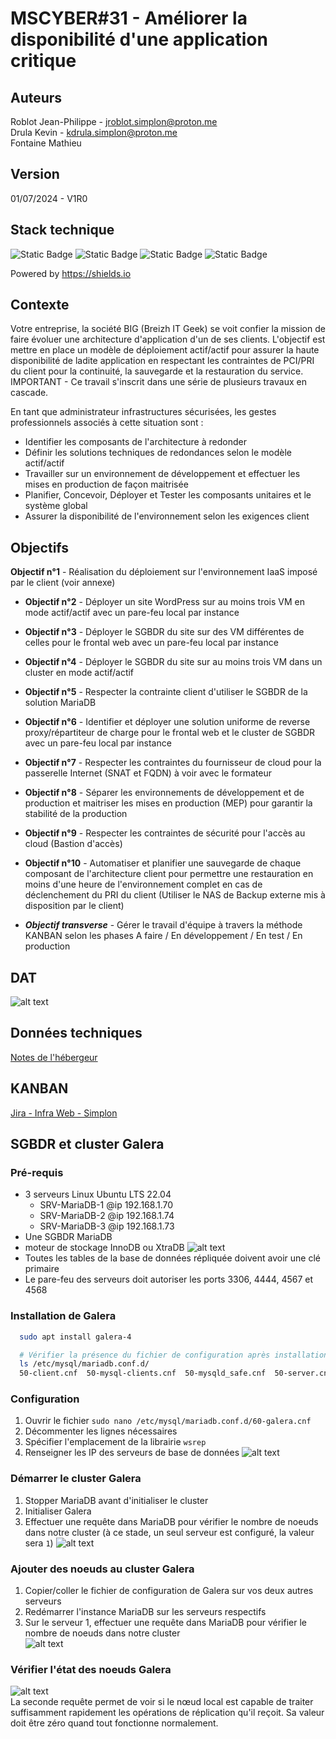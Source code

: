 # MSCYBER#31 - Améliorer la disponibilité d'une application critique

## Auteurs

Roblot Jean-Philippe - <jroblot.simplon@proton.me>  
Drula Kevin - <kdrula.simplon@proton.me>  
Fontaine Mathieu

## Version

01/07/2024 - V1R0

## Stack technique

![Static Badge](https://img.shields.io/badge/Ubuntu%20Server-22.04-orange)
![Static Badge](https://img.shields.io/badge/Galera%20Cluster%204-26.4.18-orange)
![Static Badge](https://img.shields.io/badge/MariaDB-10.6.18-brown)
![Static Badge](https://img.shields.io/badge/Nginx-1.27.0-green)

Powered by <https://shields.io>

## Contexte

Votre entreprise, la société BIG (Breizh IT Geek) se voit confier la mission de faire évoluer une architecture d'application d'un de ses clients. L'objectif est mettre en place un modèle de déploiement actif/actif pour assurer la haute disponibilité de ladite application en respectant les contraintes de PCI/PRI du client pour la continuité, la sauvegarde et la restauration du service.
IMPORTANT - Ce travail s'inscrit dans une série de plusieurs travaux en cascade.

En tant que administrateur infrastructures sécurisées, les gestes professionnels associés à cette situation sont :

- Identifier les composants de l'architecture à redonder
- Définir les solutions techniques de redondances selon le modèle actif/actif
- Travailler sur un environnement de développement et effectuer les mises en production de façon maitrisée
- Planifier, Concevoir, Déployer et Tester les composants unitaires et le système global
- Assurer la disponibilité de l'environnement selon les exigences client

## Objectifs

**Objectif n°1** - Réalisation du déploiement sur l'environnement IaaS imposé par le client (voir annexe)

- **Objectif n°2** - Déployer un site WordPress sur au moins trois VM en mode actif/actif avec un pare-feu local par instance

- **Objectif n°3** - Déployer le SGBDR du site sur des VM différentes de celles pour le frontal web avec un pare-feu local par instance

- **Objectif n°4** - Déployer le SGBDR du site sur au moins trois VM dans un cluster en mode actif/actif

- **Objectif n°5** - Respecter la contrainte client d'utiliser le SGBDR de la solution MariaDB

- **Objectif n°6** - Identifier et déployer une solution uniforme de reverse proxy/répartiteur de charge pour le frontal web et le cluster de SGBDR avec un pare-feu local par instance

- **Objectif n°7** - Respecter les contraintes du fournisseur de cloud pour la passerelle Internet (SNAT et FQDN) à voir avec le formateur

- **Objectif n°8** - Séparer les environnements de développement et de production et maitriser les mises en production (MEP) pour garantir la stabilité de la production

- **Objectif n°9** - Respecter les contraintes de sécurité pour l'accès au cloud (Bastion d'accès)

- **Objectif n°10** - Automatiser et planifier une sauvegarde de chaque composant de l'architecture client pour permettre une restauration en moins d'une heure de l'environnement complet en cas de déclenchement du PRI du client (Utiliser le NAS de Backup externe mis à disposition par le client)

- **_Objectif transverse_** - Gérer le travail d'équipe à travers la méthode KANBAN selon les phases A faire / En développement / En test / En production

## DAT

![alt text](image-130.png)

## Données techniques

[Notes de l'hébergeur](https://simplonline-v3-prod.s3.eu-west-3.amazonaws.com/media/file/pdf/readme-ha-web-v0r1-667c1c682d26d255784513.pdf)

## KANBAN

[Jira - Infra Web - Simplon](https://jphilipperoblot.atlassian.net/jira/core/projects/IWS/board)

## SGBDR et cluster Galera

### Pré-requis

- 3 serveurs Linux Ubuntu LTS 22.04
  - SRV-MariaDB-1 @ip 192.168.1.70
  - SRV-MariaDB-2 @ip 192.168.1.74
  - SRV-MariaDB-3 @ip 192.168.1.73
- Une SGBDR MariaDB
- moteur de stockage InnoDB ou XtraDB
  ![alt text](image-131.png)
- Toutes les tables de la base de données répliquée doivent avoir une clé primaire
- Le pare-feu des serveurs doit autoriser les ports 3306, 4444, 4567 et 4568

### Installation de Galera

```bash
  sudo apt install galera-4

  # Vérifier la présence du fichier de configuration après installation
  ls /etc/mysql/mariadb.conf.d/
  50-client.cnf  50-mysql-clients.cnf  50-mysqld_safe.cnf  50-server.cnf  60-galera.cnf
```

### Configuration

1. Ouvrir le fichier `sudo nano /etc/mysql/mariadb.conf.d/60-galera.cnf` 
2. Décommenter les lignes nécessaires
3. Spécifier l'emplacement de la librairie `wsrep`
4. Renseigner les IP des serveurs de base de données
![alt text](image-134.png)

### Démarrer le cluster Galera

1. Stopper MariaDB avant d'initialiser le cluster
2. Initialiser Galera
3. Effectuer une requête dans MariaDB pour vérifier le nombre de noeuds dans notre cluster (à ce stade, un seul serveur est configuré, la valeur sera `1`)
![alt text](image-133.png)

### Ajouter des noeuds au cluster Galera

1. Copier/coller le fichier de configuration de Galera sur vos deux autres serveurs
2. Redémarrer l'instance MariaDB sur les serveurs respectifs
3. Sur le serveur 1, effectuer une requête dans MariaDB pour vérifier le nombre de noeuds dans notre cluster  
![alt text](image-135.png)

### Vérifier l'état des noeuds Galera

![alt text](image-136.png)  
La seconde requête permet de voir si le nœud local est capable de traiter suffisamment rapidement les opérations de réplication qu'il reçoit. Sa valeur doit être zéro quand tout fonctionne normalement.
